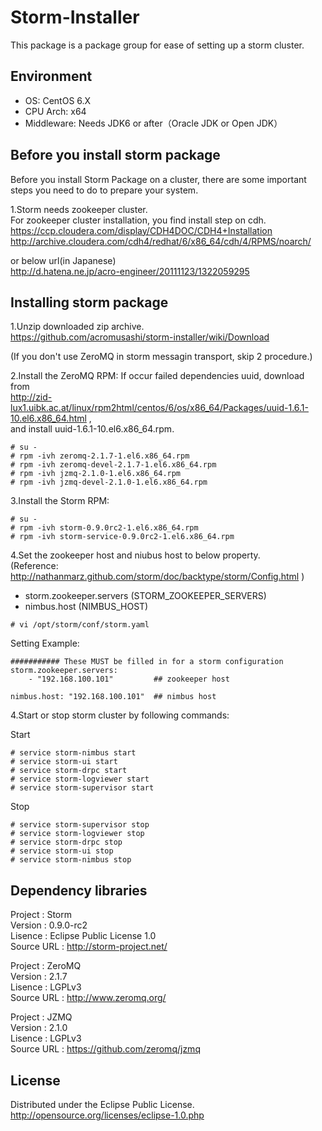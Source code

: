 # Storm-Installer

This package is a package group for ease of setting up a storm cluster.


## Environment

* OS: CentOS 6.X
* CPU Arch: x64
* Middleware: Needs JDK6 or after（Oracle JDK or Open JDK）


## Before you install storm package

Before you install Storm Package on a cluster,
there are some important steps you need to do to prepare your system.

1.Storm needs zookeeper cluster.  
  For zookeeper cluster installation, you find install step on cdh.  
  https://ccp.cloudera.com/display/CDH4DOC/CDH4+Installation  
  http://archive.cloudera.com/cdh4/redhat/6/x86_64/cdh/4/RPMS/noarch/  

  or below url(in Japanese)  
  http://d.hatena.ne.jp/acro-engineer/20111123/1322059295  


## Installing storm package

1.Unzip downloaded zip archive.  
  https://github.com/acromusashi/storm-installer/wiki/Download  


(If you don't use ZeroMQ in storm messagin transport, skip 2 procedure.)

2.Install the ZeroMQ RPM:
  If occur failed dependencies uuid, download from  
  http://zid-lux1.uibk.ac.at/linux/rpm2html/centos/6/os/x86_64/Packages/uuid-1.6.1-10.el6.x86_64.html ,  
  and install uuid-1.6.1-10.el6.x86_64.rpm.  
```
# su -
# rpm -ivh zeromq-2.1.7-1.el6.x86_64.rpm  
# rpm -ivh zeromq-devel-2.1.7-1.el6.x86_64.rpm  
# rpm -ivh jzmq-2.1.0-1.el6.x86_64.rpm  
# rpm -ivh jzmq-devel-2.1.0-1.el6.x86_64.rpm  
```

3.Install the Storm RPM:
```
# su -
# rpm -ivh storm-0.9.0rc2-1.el6.x86_64.rpm  
# rpm -ivh storm-service-0.9.0rc2-1.el6.x86_64.rpm  
```

4.Set the zookeeper host and niubus host to below property.  
  (Reference: http://nathanmarz.github.com/storm/doc/backtype/storm/Config.html )  
* storm.zookeeper.servers (STORM_ZOOKEEPER_SERVERS)  
* nimbus.host             (NIMBUS_HOST)  

```
# vi /opt/storm/conf/storm.yaml
```

Setting Example:
```
########### These MUST be filled in for a storm configuration
storm.zookeeper.servers:
    - "192.168.100.101"         ## zookeeper host

nimbus.host: "192.168.100.101"  ## nimbus host
```

4.Start or stop storm cluster by following commands:

Start
```
# service storm-nimbus start  
# service storm-ui start  
# service storm-drpc start  
# service storm-logviewer start  
# service storm-supervisor start  
```

Stop
```
# service storm-supervisor stop  
# service storm-logviewer stop  
# service storm-drpc stop  
# service storm-ui stop  
# service storm-nimbus stop  
```


## Dependency libraries

Project    : Storm  
Version    : 0.9.0-rc2  
Lisence    : Eclipse Public License 1.0  
Source URL : http://storm-project.net/  

Project    : ZeroMQ  
Version    : 2.1.7  
Lisence    : LGPLv3  
Source URL : http://www.zeromq.org/  

Project    : JZMQ  
Version    : 2.1.0  
Lisence    : LGPLv3  
Source URL : https://github.com/zeromq/jzmq  


## License

Distributed under the Eclipse Public License.  
http://opensource.org/licenses/eclipse-1.0.php

